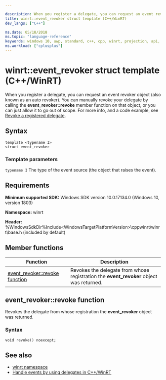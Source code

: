 ```yaml
---

description: When you register a delegate, you can request an event revoker, which you can use to either automatically or manually revoke your delegate.
title: winrt::event_revoker struct template (C++/WinRT)
dev_langs: ["C++"]

ms.date: 05/18/2018
ms.topic: "language-reference"
keywords: windows 10, uwp, standard, c++, cpp, winrt, projection, api, reference
ms.workload: ["cplusplus"]
---
```


# winrt::event_revoker struct template (C++/WinRT)

When you register a delegate, you can request an event revoker object (also known as an auto revoker). You can manually revoke your delegate by calling the **event_revoker::revoke** member function on that object, or you can just allow it to go out of scope. For more info, and a code example, see [Revoke a registered delegate](/windows/uwp/cpp-and-winrt-apis/handle-events#revoke-a-registered-delegate).

## Syntax
```cppwinrt
template <typename I>
struct event_revoker
```

### Template parameters
`typename I`
The type of the event source (the object that raises the event).

## Requirements
**Minimum supported SDK:** Windows SDK version 10.0.17134.0 (Windows 10, version 1803)

**Namespace:** winrt

**Header:** %WindowsSdkDir%Include\<WindowsTargetPlatformVersion>\cppwinrt\winrt\base.h (included by default)

## Member functions
|Function|Description|
|------------|-----------------|
|[event_revoker::revoke function](#event_revokerrevoke-function)|Revokes the delegate from whose registration the **event_revoker** object was returned.|

## event_revoker::revoke function
Revokes the delegate from whose registration the **event_revoker** object was returned.

### Syntax
```cppwinrt
void revoke() noexcept;
```

## See also
* [winrt namespace](winrt.md)
* [Handle events by using delegates in C++/WinRT](/windows/uwp/cpp-and-winrt-apis/handle-events)
